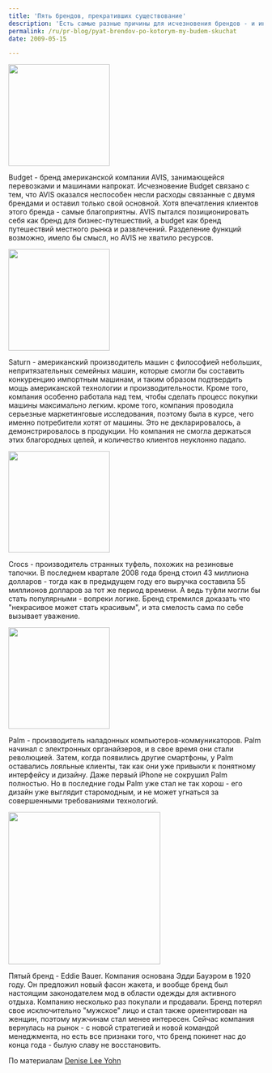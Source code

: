 ```yaml
---
title: 'Пять брендов, прекративших существование'
description: 'Есть самые разные причины для исчезновения брендов - и иногда исчезают даже бренды, которые нравятся потребителям.'
permalink: /ru/pr-blog/pyat-brendov-po-kotorym-my-budem-skuchat
date: 2009-05-15

---
```


<img src="{{ site.assets }}/upload/budget_logo-300x153.gif" alt="" class="post__img" width="200">

Budget - бренд американской компании  AVIS, занимающейся перевозками и машинами напрокат. Исчезновение Budget связано с тем, что AVIS оказался неспособен несли расходы связанные с двумя брендами и оставил только свой основной. Хотя впечатления клиентов этого бренда - самые благоприятны. AVIS пытался позиционировать себя как бренд для бизнес-путешествий, а budget как бренд путешествий местного рынка и развлечений.  Разделение функций возможно, имело бы смысл, но AVIS не хватило ресурсов.

<img src="{{ site.assets }}/upload/saturn_logo.jpg" alt="" class="post__img" width="200">

Saturn - американский производитель машин с философией небольших, непритязательных семейных машин, которые смогли бы составить конкуренцию импортным машинам, и таким образом подтвердить мощь американской технологии и производительности. Кроме того, компания особенно работала над тем, чтобы сделать процесс покупки машины максимально легким. кроме того, компания проводила серьезные маркетинговые исследования, поэтому была в курсе, чего именно потребители хотят от машины. Это не декларировалось, а демонстрировалось в продукции. Но компания не смогла держаться этих благородных целей, и  количество клиентов неуклонно падало.

<img src="{{ site.assets }}/upload/crochoriz_tm-300x180.jpg" alt="" class="post__img" width="200">

Crocs - производитель странных туфель, похожих на резиновые тапочки. В последнем квартале 2008 года бренд стоил 43 миллиона долларов - тогда как в предыдущем году его выручка составила 55 миллионов долларов за тот же период времени. А ведь туфли могли бы стать популярными - вопреки логике. Бренд стремился доказать что "некрасивое может стать красивым", и эта смелость  сама по себе вызывает уважение.

<img src="{{ site.assets }}/upload/palm_logo.jpg" alt="" class="post__img" width="200">

Palm - производитель наладонных компьютеров-коммуникаторов. Palm начинал с электронных органайзеров, и в свое время они стали революцией. Затем, когда появились другие смартфоны, у Palm оставались лояльные клиенты, так как они уже привыкли к понятному интерфейсу и дизайну. Даже первый iPhone не сокрушил Palm полностью.  Но в последние годы Palm уже стал не так хорош - его дизайн уже выглядит старомодным, и не может угнаться за совершенными требованиями технологий.

<img src="{{ site.assets }}/upload/eb_logo-300x44.jpg" alt="" class="post__img" width="300">

Пятый бренд - Eddie Bauer. Компания основана Эдди Бауэром в 1920 году. Он предложил новый фасон жакета, и вообще бренд был настоящим законодателем мод в области одежды для активного отдыха. Компанию несколько раз покупали и продавали. Бренд потерял свое исключительно "мужское" лицо и стал также ориентирован на женщин, поэтому мужчинам стал менее интересен. Сейчас компания вернулась на рынок -  с новой стратегией и новой командой менеджмента, но есть все признаки того, что бренд покинет нас до конца года - былую славу не восстановить.

По материалам <a href="https://deniseleeyohn.com/bites/category/brands-we-would-miss/">Denise Lee Yohn</a>

